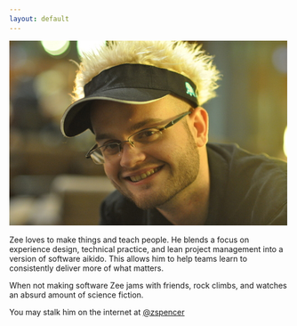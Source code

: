 ```yaml
---
layout: default
---
```

![Zee Spencer](/assets/images/profile.jpg)

Zee loves to make things and teach people. He blends a focus on experience
design, technical practice, and lean project management into a version of
software aikido. This allows him to help teams learn to consistently deliver more
of what matters.

When not making software Zee jams with friends, rock climbs,  and watches an
absurd amount of science fiction.

You may stalk him on the internet at
[@zspencer](http://www.twitter.com/zspencer)

